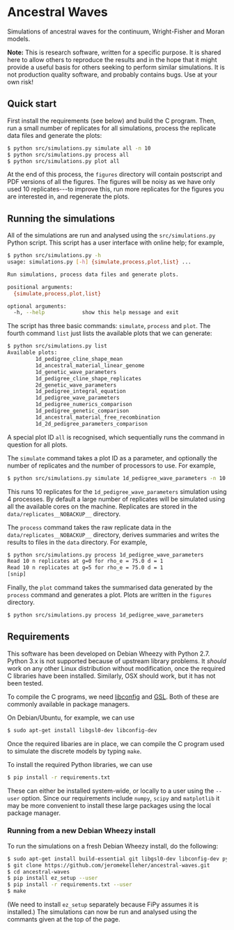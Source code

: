 # Ancestral Waves
Simulations of ancestral waves for the continuum, Wright-Fisher and Moran models.

**Note:** This is research software, written for a specific purpose. It is shared
here to allow others to reproduce the results and in the hope that it 
might provide a useful basis for others seeking to perform similar 
simulations. It is not production quality software, and probably contains
bugs. Use at your own risk!

## Quick start

First install the requirements (see below) and build the C program. 
Then, run a small number of replicates for all simulations, process the
replicate data files and generate the plots:
```sh
$ python src/simulations.py simulate all -n 10
$ python src/simulations.py process all
$ python src/simulations.py plot all
```
At the end of this process, the `figures` directory will contain postscript 
and PDF versions of all the figures. The figures will be noisy as we have 
only used 10 replicates---to improve this, run more replicates for the 
figures you are interested in, and regenerate the plots.

## Running the simulations

All of the simulations are run and analysed using the `src/simulations.py` Python
script. This script has a user interface with online help; for example,
```sh
$ python src/simulations.py -h
usage: simulations.py [-h] {simulate,process,plot,list} ...

Run simulations, process data files and generate plots.

positional arguments:
  {simulate,process,plot,list}

optional arguments:
  -h, --help            show this help message and exit
```

The script has three basic commands: `simulate`, `process` and `plot`. The fourth
command `list` just lists the available plots that we can generate:
```sh
$ python src/simulations.py list
Available plots:
         1d_pedigree_cline_shape_mean
         1d_ancestral_material_linear_genome
         1d_genetic_wave_parameters
         1d_pedigree_cline_shape_replicates
         2d_genetic_wave_parameters
         1d_pedigree_integral_equation
         1d_pedigree_wave_parameters
         1d_pedigree_numerics_comparison
         1d_pedigree_genetic_comparison
         1d_ancestral_material_free_recombination
         1d_2d_pedigree_parameters_comparison
```
A special plot ID `all` is recognised, which sequentially runs the 
command in question for all plots.

The `simulate` command takes a plot ID as a parameter, and optionally the number of 
replicates and the number of processors to use. For example,
```sh
$ python src/simulations.py simulate 1d_pedigree_wave_parameters -n 10 -p 4
```
This runs 10 replicates for the ``1d_pedigree_wave_parameters`` simulation
using 4 processes. By default a large number of replicates will be simulated
using all the available cores on the machine. Replicates are stored in the 
``data/replicates__NOBACKUP__`` directory.

The `process` command takes the raw replicate data in the ``data/replicates__NOBACKUP__``
directory, derives summaries and writes the results to files in the ``data``
directory. For example,
```sh
$ python src/simulations.py process 1d_pedigree_wave_parameters
Read 10 n replicates at g=0 for rho_e = 75.0 d = 1
Read 10 n replicates at g=5 for rho_e = 75.0 d = 1
[snip]
```

Finally, the `plot` command takes the summarised data generated by the 
`process` command and generates a plot. Plots are written in the 
`figures` directory.
```sh
$ python src/simulations.py process 1d_pedigree_wave_parameters
```

## Requirements

This software has been developed on Debian Wheezy with Python 2.7. Python 3.x is 
not supported because of upstream library problems. It _should_ work on 
any other Linux distribution without modification, once the required C libraries
have been installed. Similarly, OSX should work, but it has not been tested.

To compile the C programs, we need [libconfig](http://www.hyperrealm.com/libconfig/)
and [GSL](http://www.gnu.org/software/gsl/). Both of these are commonly available
in package managers.

On Debian/Ubuntu, for example, we can use
```sh
$ sudo apt-get install libgsl0-dev libconfig-dev
```
Once the required libaries are in place, we can compile the C program used to 
simulate the discrete models by typing `make`.

To install the required Python libraries, we can use
```sh
$ pip install -r requirements.txt
```
These can either be installed system-wide, or locally to a user using the `--user`
option. Since our requirements include `numpy`, `scipy` and `matplotlib` it may 
be more convenient to install these large packages using the local package
manager.

### Running from a new Debian Wheezy install

To run the simulations on a fresh Debian Wheezy install, do the following:
```sh
$ sudo apt-get install build-essential git libgsl0-dev libconfig-dev python-dev python-scipy python-pip python-matplotlib
$ git clone https://github.com/jeromekelleher/ancestral-waves.git
$ cd ancestral-waves
$ pip install ez_setup --user
$ pip install -r requirements.txt --user
$ make
```
(We need to install ``ez_setup`` separately because FiPy assumes 
it is installed.) The simulations can now be run and analysed using 
the commants given at the top of the page.
